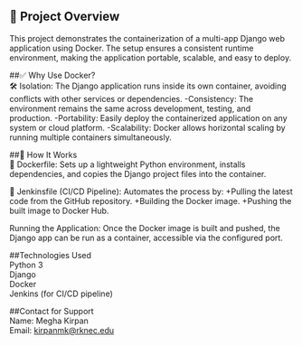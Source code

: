 ## 📌 Project Overview<br>
This project demonstrates the containerization of a multi-app Django web application using Docker. The setup ensures a consistent runtime environment, making the application portable, scalable, and easy to deploy.

##✅ Why Use Docker?<br>
🛠 Isolation: The Django application runs inside its own container, avoiding conflicts with other services or dependencies.
-Consistency: The environment remains the same across development, testing, and production.
-Portability: Easily deploy the containerized application on any system or cloud platform.
-Scalability: Docker allows horizontal scaling by running multiple containers simultaneously.

##🔧 How It Works<br>
📄 Dockerfile: Sets up a lightweight Python environment, installs dependencies, and copies the Django project files into the container.

🤖 Jenkinsfile (CI/CD Pipeline): Automates the process by:
+Pulling the latest code from the GitHub repository.
+Building the Docker image.
+Pushing the built image to Docker Hub.

Running the Application: Once the Docker image is built and pushed, the Django app can be run as a container, accessible via the configured port.

##Technologies Used<br>
Python 3<br>
Django<br>
Docker<br>
Jenkins (for CI/CD pipeline)<br>

##Contact for Support<br>
Name: Megha Kirpan<br>
Email: kirpanmk@rknec.edu
